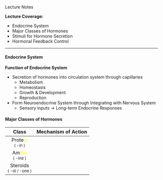 Lecture Notes

**Lecture Coverage:**
- Endocrine System
- Major Classes of Hormones
- Stimuli for Hormone Secretion
- Hormonal Feedback Control

---
#### **Endocrine System**
**Function of Endocrine System**
- Secretion of hormones into circulation system through capillaries
	- Metabolism
	- Homeostasis
	- Growth & Development
	- Reproduction
- Form Neuroendocrine System through Integrating with Nervous System
	- Sensory inputs → Long-term Endocrine Responses


#### **Major Classes of Hormones**

|                                 Class                                  | Mechanism of Action |
| :--------------------------------------------------------------------: | ------------------- |
| Prote<font color=yellow>in</font><br><font size="2">( -in )</font><br> |                     |
|  Am<font color="yellow">ine</font><br><font size="2">( -ine )</font>   |                     |
|            Steroids<br><font size="2">( -ol / -one )</font>            |                     |

